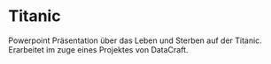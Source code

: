 # Titanic
Powerpoint Präsentation über das Leben 
und Sterben auf der Titanic.
Erarbeitet im zuge eines Projektes von DataCraft.
